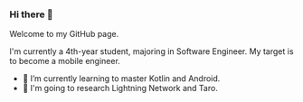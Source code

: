 ### Hi there 👋

Welcome to my GitHub page. 

I'm currently a 4th-year student, majoring in Software Engineer. My target is to become a mobile engineer.

- 🌱 I’m currently learning to master Kotlin and Android.
- 👯 I'm going to research Lightning Network and Taro.
